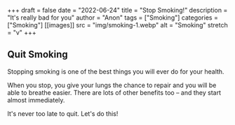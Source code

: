 +++ 
draft = false
date = "2022-06-24"
title = "Stop Smoking!"
description = "It's really bad for you"
author = "Anon"
tags = ["Smoking"]
categories = ["Smoking"]
[[images]]
  src = "img/smoking-1.webp"
  alt = "Smoking"
  stretch = "v"
+++

## Quit Smoking

Stopping smoking is one of the best things you will ever do for your health.

When you stop, you give your lungs the chance to repair and you will be able to breathe easier. There are lots of other benefits too – and they start almost immediately.

It's never too late to quit. Let's do this!